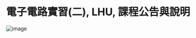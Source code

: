 # 電子電路實習(二), LHU, 課程公告與說明

![image](https://github.com/Shane113923940/EC2024b/assets/163100719/3ab6e5fe-5a36-4df8-8099-1154572c59c6)
